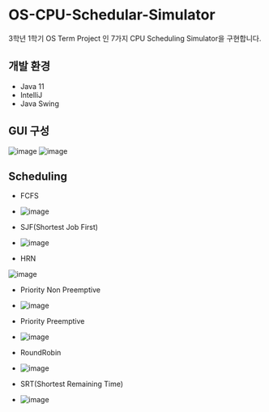 # OS-CPU-Schedular-Simulator
3학년 1학기 OS Term Project 인 7가지 CPU Scheduling Simulator을 구현합니다.

## 개발 환경
- Java 11
- IntelliJ
- Java Swing

## GUI 구성
![image](https://github.com/Ogu1208/OS-CPU-Schedular-Simulator/assets/76902448/cf581ebe-fbd3-43d5-83dc-bc4d887310d3)
![image](https://github.com/Ogu1208/OS-CPU-Schedular-Simulator/assets/76902448/84589f3a-578a-4f51-9f89-cd8e58a391d7)



## Scheduling

- FCFS
- ![image](https://github.com/Ogu1208/OS-CPU-Schedular-Simulator/assets/76902448/22821939-ca9b-4fe3-9dfb-9008283c373f)

- SJF(Shortest Job First)
- ![image](https://github.com/Ogu1208/OS-CPU-Schedular-Simulator/assets/76902448/a675f268-6ed5-41f1-acad-56a1cc2a7708)

- HRN

![image](https://github.com/Ogu1208/OS-CPU-Schedular-Simulator/assets/76902448/4e4767cd-afa9-4ca5-ba3f-56126e4ee69b)

- Priority Non Preemptive 
- ![image](https://github.com/Ogu1208/OS-CPU-Schedular-Simulator/assets/76902448/1ca92d29-fe8a-483a-86ff-5a372a50b07d)

- Priority Preemptive
- ![image](https://github.com/Ogu1208/OS-CPU-Schedular-Simulator/assets/76902448/fab2077f-776c-4cb8-94f7-73972d530baa)

- RoundRobin
- ![image](https://github.com/Ogu1208/OS-CPU-Schedular-Simulator/assets/76902448/aee2008b-7a60-45b5-873c-33586efe5bb3)

- SRT(Shortest Remaining Time)
- ![image](https://github.com/Ogu1208/OS-CPU-Schedular-Simulator/assets/76902448/0c154c02-4c2c-4f4e-9840-803c0754c94c)

